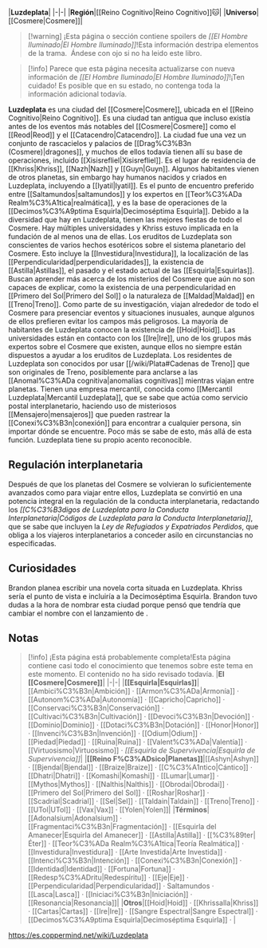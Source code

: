 

|**Luzdeplata**|
|-|-|
|**Región**|[[Reino Cognitivo\|Reino Cognitivo]]🐱︎|
|**Universo**|[[Cosmere\|Cosmere]]|

> [!warning] ¡Esta página o sección contiene spoilers de *[[El Hombre Iluminado\|El Hombre Iluminado]]*!Esta información destripa elementos de la trama.  Ándese con ojo si no ha leido este libro.

> [!info] Parece que esta página necesita actualizarse con nueva información de *[[El Hombre Iluminado\|El Hombre Iluminado]]*!¡Ten cuidado! Es posible que en su estado, no contenga toda la información adicional todavía.

**Luzdeplata** es una ciudad del [[Cosmere\|Cosmere]], ubicada en el [[Reino Cognitivo\|Reino Cognitivo]]. Es una ciudad tan antigua que incluso existía antes de los eventos más notables del [[Cosmere\|Cosmere]] como el [[Reod\|Reod]] y el [[Catacendro\|Catacendro]]. La ciudad fue una vez un conjunto de rascacielos y palacios de [[Drag%C3%B3n (Cosmere)\|dragones]], y muchos de ellos todavía tienen allí su base de operaciones, incluido [[Xisisrefliel\|Xisisrefliel]].
Es el lugar de residencia de [[Khriss\|Khriss]], [[Nazh\|Nazh]] y [[Guyn\|Guyn]]. Algunos habitantes vienen de otros planetas, sin embargo hay humanos nacidos y criados en Luzdeplata, incluyendo a [[Iyatil\|Iyatil]]. Es el punto de encuentro preferido entre [[Saltamundos\|saltamundos]] y los expertos en [[Teor%C3%ADa Realm%C3%A1tica\|realmática]], y es la base de operaciones de la [[Decimos%C3%A9ptima Esquirla\|Decimoséptima Esquirla]]. Debido a la diversidad que hay en Luzdeplata, tienen las mejores fiestas de todo el Cosmere.
Hay múltiples universidades y Khriss estuvo implicada en la fundación de al menos una de ellas. Los eruditos de Luzdeplata son conscientes de varios hechos esotéricos sobre el sistema planetario del Cosmere. Esto incluye la [[Investidura\|Investidura]], la localización de las [[Perpendicularidad\|perpendicularidades]], la existencia de [[Astilla\|Astillas]], el pasado y el estado actual de las [[Esquirla\|Esquirlas]]. Buscan aprender más acerca de los misterios del Cosmere que aún no son capaces de explicar, como la existencia de una perpendicularidad en [[Primero del Sol\|Primero del Sol]] o la naturaleza de [[Maldad\|Maldad]] en [[Treno\|Treno]]. Como parte de su investigación, viajan alrededor de todo el Cosmere para presenciar eventos y situaciones inusuales, aunque algunos de ellos prefieren evitar los campos más peligrosos. La mayoría de habitantes de Luzdeplata conocen la existencia de [[Hoid\|Hoid]]. Las universidades están en contacto con los [[Ire\|Ire]], uno de los grupos más expertos sobre el Cosmere que existen, aunque ellos no siempre están dispuestos a ayudar a los eruditos de Luzdeplata.
Los residentes de Luzdeplata son conocidos por usar [[/wiki/Plata#Cadenas de Treno]] que son originales de Treno, posiblemente para anclarse a las [[Anomal%C3%ADa cognitiva\|anomalías cognitivas]] mientras viajan entre planetas.
Tienen una empresa mercantil, conocida como [[Mercantil Luzdeplata\|Mercantil Luzdeplata]], que se sabe que actúa como servicio postal interplanetario, haciendo uso de misteriosos [[Mensajero\|mensajeros]] que pueden rastrear la [[Conexi%C3%B3n\|conexión]] para encontrar a cualquier persona, sin importar dónde se encuentre. Poco más se sabe de esto, más allá de esta función.
Luzdeplata tiene su propio acento reconocible.

## Regulación interplanetaria
Después de que los planetas del Cosmere se volvieran lo suficientemente avanzados como para viajar entre ellos, Luzdeplata se convirtió en una potencia integral en la regulación de la conducta interplanetaria, redactando los *[[C%C3%B3digos de Luzdeplata para la Conducta Interplanetaria\|Códigos de Luzdeplata para la Conducta Interplanetaria]]*, que se sabe que incluyen la *Ley de Refugiados y Expatriados Perdidos*, que obliga a los viajeros interplanetarios a conceder asilo en circunstancias no especificadas.

## Curiosidades
Brandon planea escribir una novela corta situada en Luzdeplata. Khriss sería el punto de vista e incluiría a la Decimoséptima Esquirla.
Brandon tuvo dudas a la hora de nombrar esta ciudad porque pensó que tendría que cambiar el nombre con el lanzamiento de .
## Notas

> [!info] ¡Esta página está probablemente completa!Esta página contiene casi todo el conocimiento que tenemos sobre este tema en este momento.
El contenido no ha sido revisado todavía.
|**El [[Cosmere\|Cosmere]]**|
|-|-|
|**[[Esquirla\|Esquirlas]]**|[[Ambici%C3%B3n\|Ambición]] · [[Armon%C3%ADa\|Armonía]] · [[Autonom%C3%ADa\|Autonomía]] · [[Capricho\|Capricho]] · [[Conservaci%C3%B3n\|Conservación]] · [[Cultivaci%C3%B3n\|Cultivación]] · [[Devoci%C3%B3n\|Devoción]] · [[Dominio\|Dominio]] · [[Dotaci%C3%B3n\|Dotación]] · [[Honor\|Honor]] · [[Invenci%C3%B3n\|Invención]] · [[Odium\|Odium]] · [[Piedad\|Piedad]] · [[Ruina\|Ruina]] · [[Valent%C3%ADa\|Valentía]] · [[Virtuosismo\|Virtuosismo]] · *[[Esquirla de Supervivencia\|Esquirla de Supervivencia]]*|
|**[[Reino F%C3%ADsico\|Planetas]]**|[[Ashyn\|Ashyn]] · [[Bjendal\|Bjendal]] · [[Braize\|Braize]] · [[C%C3%A1ntico\|Cántico]] · [[Dhatri\|Dhatri]] · [[Komashi\|Komashi]] · [[Lumar\|Lumar]] · [[Mythos\|Mythos]] · [[Nalthis\|Nalthis]] · [[Obrodai\|Obrodai]] · [[Primero del Sol\|Primero del Sol]] · [[Roshar\|Roshar]] · [[Scadrial\|Scadrial]] · [[Sel\|Sel]] · [[Taldain\|Taldain]] · [[Treno\|Treno]] · [[UTol\|UTol]] · [[Vax\|Vax]] · [[Yolen\|Yolen]]|
|**Términos**|[[Adonalsium\|Adonalsium]] · [[Fragmentaci%C3%B3n\|Fragmentación]] · [[Esquirla del Amanecer\|Esquirla del Amanecer]] · [[Astilla\|Astilla]] · [[%C3%89ter\|Éter]] · [[Teor%C3%ADa Realm%C3%A1tica\|Teoría Realmática]] · [[Investidura\|Investidura]] · [[Arte Investida\|Arte Investida]] · [[Intenci%C3%B3n\|Intención]] · [[Conexi%C3%B3n\|Conexión]] · [[Identidad\|Identidad]] · [[Fortuna\|Fortuna]] · [[Redesp%C3%ADritu\|Redespíritu]] · [[Eje\|Eje]] · [[Perpendicularidad\|Perpendicularidad]] · Saltamundos · [[Lasca\|Lasca]] · [[Iniciaci%C3%B3n\|Iniciación]] · [[Resonancia\|Resonancia]]|
|**Otros**|[[Hoid\|Hoid]] · [[Khrissalla\|Khriss]] · [[Cartas\|Cartas]] · [[Ire\|Ire]] · [[Sangre Espectral\|Sangre Espectral]] · [[Decimos%C3%A9ptima Esquirla\|Decimoséptima Esquirla]] · |



https://es.coppermind.net/wiki/Luzdeplata